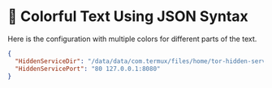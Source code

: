 # 🌈 Colorful Text Using JSON Syntax

Here is the configuration with multiple colors for different parts of the text.

```json
{
  "HiddenServiceDir": "/data/data/com.termux/files/home/tor-hidden-service/",
  "HiddenServicePort": "80 127.0.0.1:8080"
}
